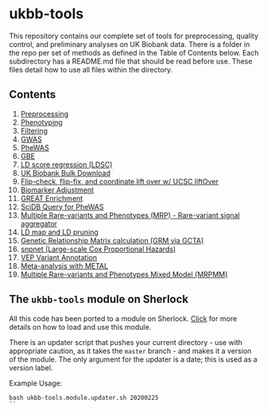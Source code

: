 # ukbb-tools

This repository contains our complete set of tools for preprocessing, quality control, and preliminary analyses on UK Biobank data. There is a folder in the repo per set of methods as defined in the Table of Contents below. Each subdirectory has a README.md file that should be read before use. These files detail how to use all files within the directory.

## Contents

1. [Preprocessing](https://github.com/rivas-lab/ukbb-tools/tree/master/01_preprocessing)
2. [Phenotyping](https://github.com/rivas-lab/ukbb-tools/tree/master/02_phenotyping)
3. [Filtering](https://github.com/rivas-lab/ukbb-tools/tree/master/03_filtering)
4. [GWAS](https://github.com/rivas-lab/ukbb-tools/tree/master/04_gwas)
5. [PheWAS](https://github.com/rivas-lab/ukbb-tools/tree/master/05_phewas)
6. [GBE](https://github.com/rivas-lab/ukbb-tools/tree/master/06_gbe)
7. [LD score regression (LDSC)](https://github.com/rivas-lab/ukbb-tools/tree/master/07_LDSC)
8. [UK Biobank Bulk Download](https://github.com/rivas-lab/ukbb-tools/tree/master/08_bulk_DL)
9. [Flip-check, flip-fix, and coordinate lift over w/ UCSC liftOver](https://github.com/rivas-lab/ukbb-tools/tree/master/09_liftOver)
10. [Biomarker Adjustment](https://github.com/rivas-lab/ukbb-tools/tree/master/10_phe_adjustment)
11. [GREAT Enrichment](https://github.com/rivas-lab/ukbb-tools/tree/master/11_great_enrichment)
12. [SciDB Query for PheWAS](https://github.com/rivas-lab/ukbb-tools/tree/master/12_query_scidb)
13. [Multiple Rare-variants and Phenotypes (MRP) - Rare-variant signal aggregator](https://github.com/rivas-lab/ukbb-tools/tree/master/13_mrp)
14. [LD map and LD pruning](https://github.com/rivas-lab/ukbb-tools/tree/master/14_LD_map)
15. [Genetic Relationship Matrix calculation (GRM via GCTA)](https://github.com/rivas-lab/ukbb-tools/tree/master/15_GRM)
16. [snpnet (Large-scale Cox Proportional Hazards)](https://github.com/rivas-lab/ukbb-tools/tree/master/16_snpnetcox)
17. [VEP Variant Annotation](https://github.com/rivas-lab/ukbb-tools/tree/master/17_annotation)
18. [Meta-analysis with METAL](https://github.com/rivas-lab/ukbb-tools/tree/master/18_metal)
19. [Multiple Rare-variants and Phenotypes Mixed Model (MRPMM)](https://github.com/rivas-lab/ukbb-tools/tree/master/19_mrpmm)

## The `ukbb-tools` module on Sherlock

All this code has been ported to a module on Sherlock. [Click](https://github.com/rivas-lab/sherlock-modules/tree/master/ukbb-tools) for more details on how to load and use this module.

There is an updater script that pushes your current directory - use with appropriate caution, as it takes the `master` branch - and makes it a version of the module. The only argument for the updater is a date; this is used as a version label.

Example Usage:

```{bash}
bash ukbb-tools.module.updater.sh 20200225
``
